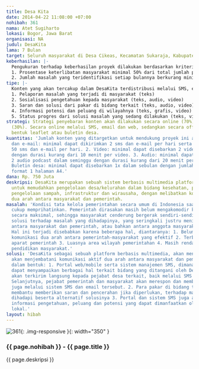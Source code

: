 ```yaml
---
title: Desa Kita
date: 2014-04-22 11:08:00 +07:00
nohibah: 361
nama: Atet Sugiharto
lokasi: Bogor, Jawa Barat
organisasi: NA
judul: DesaKita
lama: 7 Bulan
target: Seluruh masyarakat di Desa Cikeas, Kecamatan Sukaraja, Kabupaten Bogor
keberhasilan: |-
  Pengukuran terhadap keberhasilan proyek dilakukan berdasarkan kriteria sebagai berikut :
  1. Prosentase keterlibatan masyarakat minimal 50% dari total jumlah penduduk desa/kelurahan (diukur dari jumlah no HP atau email yang tercatat dalam sistem DesaKita).
  2. Jumlah masalah yang teridentifikasi setiap bulannya berkurang minimal 10%.
tipe: |-
  Konten yang akan tercakup dalam DesaKita terdistribusi melalui SMS, e-mail atau web, terkait dalam bidang kesehatan, pendidikan, pengelolaan sampah, infrastruktur serta wirausaha, meliputi:
  1. Pelaporan masalah yang terjadi di masyarakat (teks)
  2. Sosialisasi pengetahuan kepada masyarakat (teks, audio, video)
  3. Saran dan solusi dari pakar di bidang terkait (teks, audio, video)
  4. Informasi potensi dan peluang di wilayahnya (teks, grafis, video)
  5. Status progres dari solusi masalah yang sedang dilakukan (teks, video)
strategi: Strategi penyebaran konten akan dilakukan secara online (70%) dan offline
  (30%). Secara online melalui SMS, email dan web, sedangkan secara offline dalam
  bentuk leaflet atau buletin desa.
kuantitas: 'Jumlah konten yang ditargetkan untuk mendukung proyek ini adalah: 1. SMS
  dan e-mail: minimal dapat dikirimkan 2 sms dan e-mail per hari serta diterima minimal
  50 sms dan e-mail per hari. 2. Video: minimal dapat disebarkan 2 video dalam seminggu
  dengan durasi kurang dari 10 menit per video. 3. Audio: minimal dapat disebarkan
  2 audio podcast dalam seminggu dengan durasi kurang dari 20 menit per audio. 4.
  Buletin desa: minimal dapat disebarkan 1x dalam sebulan dengan jumlah 1000exp dalam
  format 1 halaman A4.'
dana: Rp. 750 Juta
deskripsi: DesaKita merupakan sebuah sistem berbasis multimedia platform yang bertujuan
  untuk memudahkan pengelolaan desa/kelurahan dalam bidang kesehatan, pendidikan,
  pengelolaan sampah, infrastruktur dan wirausaha, dengan melibatkan komunikasi aktif
  dua arah antara masyarakat dan pemerintah.
masalah: 'Kondisi tata kelola pemerintahan secara umum di Indonesia saat ini masih
  cukup memprihatinkan. Pemerintah dirasakan masih belum mengakomodir kebutuhan masyarakatnya
  secara maksimal, sehingga masyarakat cenderung bergerak sendiri-sendiri untuk mencari
  solusi terhadap masalah yang dihadapinya, yang seringkali justru menimbulkan konflik
  antara masyarakat dan pemerintah, atau bahkan antara anggota masyarakat itu sendiri.
  Hal ini terjadi disebabkan karena beberapa hal, diantaranya: 1. Belum adanya jalur
  komunikasi dua arah antara pemerintah-masyarakat yang efektif 2. Terbatasnya jumlah
  aparat pemerintah 3. Luasnya area wilayah pemerintahan 4. Masih rendahnya tingkat
  pendidikan masyarakat.'
solusi: 'DesaKita sebagai sebuah platform berbasis multimedia, akan menjadi alat yang
  akan menjembatani komunikasi aktif dua arah antara masyarakat dan pemerintah desa
  dalam bentuk: 1. Portal web/mobile serta sistem manajemen SMS, dimana masyarakat
  dapat menyampaikan berbagai hal terkait bidang yang ditangani oleh DesaKita, dan
  akan terkirim langsung kepada pejabat desa terkait, baik melalui SMS atau email.
  Selanjutnya, pejabat pemerintah dan masyarakat akan merespon dan memberikan progresnya
  juga melalui sistem SMS dan email tersebut. 2. Para pakar di bidang terkait, akan
  membantu memberikan saran dan pencerahan jika diperlukan, terhadap masalah yang
  dihadapi beserta alternatif solusinya 3. Portal dan sistem SMS juga akan memberikan
  informasi pengetahuan, peluang dan potensi yang dapat dimanfaatkan oleh penduduk
  lokal.'
layout: hibah
---
```


![361](/static/img/hibahcms/361.png){: .img-responsive }{: width="350" }

### {{ page.nohibah }} - {{ page.title }}

{{ page.deskripsi }}
